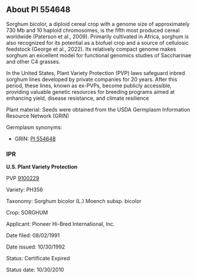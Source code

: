 About PI 554648 
---------------------
Sorghum bicolor, a diploid cereal crop with a genome size of approximately 730 Mb and 10 haploid chromosomes, is the fifth most produced cereal worldwide (Paterson et al., 2009). Primarily cultivated in Africa, sorghum is also recognized for its potential as a biofuel crop and a source of cellulosic feedstock (George et al., 2022). Its relatively compact genome makes sorghum an excellent model for functional genomics studies of Saccharinae and other C4 grasses.

In the United States, Plant Variety Protection (PVP) laws safeguard inbred sorghum lines developed by private companies for 20 years. After this period, these lines, known as ex-PVPs, become publicly accessible, providing valuable genetic resources for breeding programs aimed at enhancing yield, disease resistance, and climate resilience

Plant material: Seeds were obtained from the USDA Germplasm Information Resource Network (GRIN)

Germplasm synonyms:
* GRIN: [PI 554648](https://npgsweb.ars-grin.gov/gringlobal/accessiondetail.aspx?id=1449620)

### IPR
**U.S. Plant Variety Protection**

PVP [9100229](https://apps.ams.usda.gov/CMS/AdobeImages/009100229.pdf)

Variety: PH356

Taxonomy: Sorghum bicolor (L.) Moench subsp. bicolor

Crop: SORGHUM

Applicant: Pioneer Hi-Bred International, Inc.

Date filed: 08/02/1991

Date issued: 10/30/1992

Status: Certificate Expired

Status date: 10/30/2010
